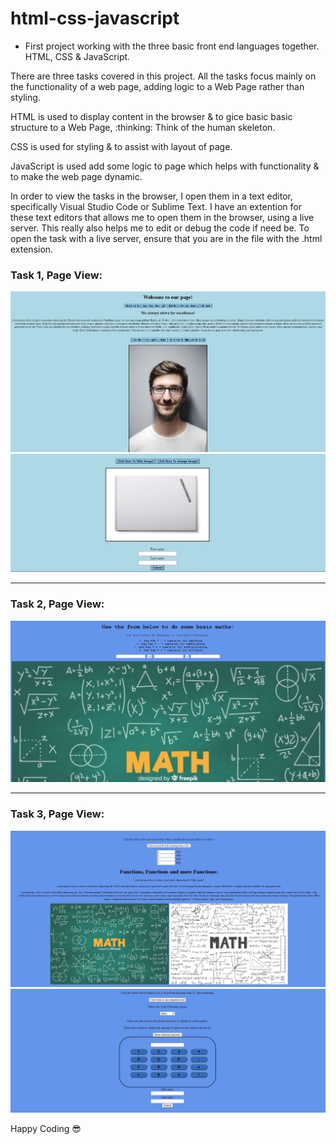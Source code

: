 # html-css-javascript
* First project working with the three basic front end languages together. HTML, CSS & JavaScript.

<p>
There are three tasks covered in this project.
All the tasks focus mainly on the functionality of a web page, adding logic to a Web Page rather than styling.
</p>

<p>
HTML is used to display content in the browser & to gice basic basic structure to a Web Page,
<span>:thinking: Think of the human skeleton.
</p>
<p>CSS is used for styling & to assist with layout of page.</p>
<p>JavaScript is used add some logic to page which helps with functionality & to make the web page dynamic.</p>

<p>
In order to view the tasks in the browser, I open them in a text editor, specifically Visual Studio Code or Sublime Text. I have an extention for these text editors that allows me to open them in the browser, using a live server. This really also helps me to edit or debug the code if need be. To open the task with a live server, ensure that you are in the file with the .html extension.
</p>

### Task 1, Page View:
<img src="/Compiled Tasks/images/task1-1.JPG" alt="Page View">
<img src="Compiled Tasks/images/task1-2.JPG" alt="Page View">

<hr/>

### Task 2, Page View:
<img src="/Compiled Tasks/images/task2-1.JPG" alt="Page View">

<hr/>

### Task 3, Page View:
<img src="/Compiled Tasks/images/task3-1.JPG" alt="Page View">
<img src="Compiled Tasks/images/task3-2.JPG" alt="Page View">

<span>Happy Coding :sunglasses:</span>


